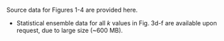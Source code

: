 Source data for Figures 1-4 are provided here.

* Statistical ensemble data for all *k* values in Fig. 3d-f are available upon request, due to large size (~600 MB).
